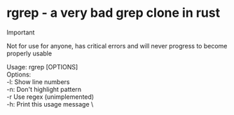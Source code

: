 # rgrep - a very bad grep clone in rust
> [!IMPORTANT]  
> Not for use for anyone, has critical errors and will never progress to become properly usable

Usage: rgrep <pattern> <path> [OPTIONS] \
Options: \
-l: Show line numbers \
-n: Don't highlight pattern \
-r Use regex (unimplemented) \
-h: Print this usage message \
